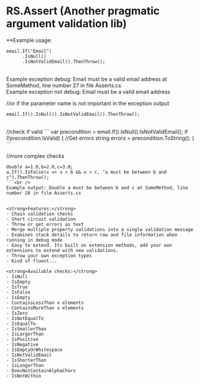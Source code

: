 RS.Assert (Another pragmatic argument validation lib)
=========

**Example usage:
```
email.If("Email")
      .IsNull()
      .IsNotValidEmail().ThenThrow();
```
<br />
Example exception debug: Email must be a valid email address at SomeMethod, line number 27 in file Asserts.cs<br />
Example exception not debug: Email must be a valid email address<br />

//or if the parameter name is not important in the exception output<br />
```
email.If().IsNull().IsNotValidEmail().ThenThrow();
```
<br />
//check if valid
```
var precondition = email.If().IsNull().IsNotValidEmail();
if (!precondition.IsValid) {
    //Get errors
    string errors = precondition.ToString();
}
```<br />

//more complex checks
```
double a=1.0,b=2.0,c=3.0;
a.If().IsFalse(x => x > b && x < c, "a must be between b and c").ThenThrow();
```<br />
Example output: Double a must be between b and c at SomeMethod, line number 28 in file Asserts.cs


<strong>Features:</strong>
- Chain validation checks 
- Short circuit validation 
- Throw or get errors as text 
- Merge multiple property validations into a single validation message
- Examines stack details to return row and file information when running in debug mode
- Easy to extend. Its built on extension methods, add your own extensions to extend with new validations.
- Throw your own exception types
- Kind of fluent...

<strong>Available checks:</strong>
- IsNull
- IsEmpty
- IsTrue
- IsFalse
- IsEmpty
- ContainsLessThan x elements
- ContainsMoreThan x elements
- IsZero
- IsNotEqualTo
- IsEqualTo
- IsSmallerThan
- IsLargerThan
- IsPositive
- IsNegative
- IsEmptyOrWhitespace
- IsNotValidEmail
- IsShorterThan
- IsLongerThan
- DoesNotContainAlphaChars
- IsNotWithin 


